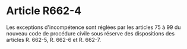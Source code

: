 # Article R662-4

Les exceptions d'incompétence sont réglées par les articles 75 à 99 du nouveau code de procédure civile sous réserve des dispositions des articles R. 662-5, R. 662-6 et R. 662-7.
